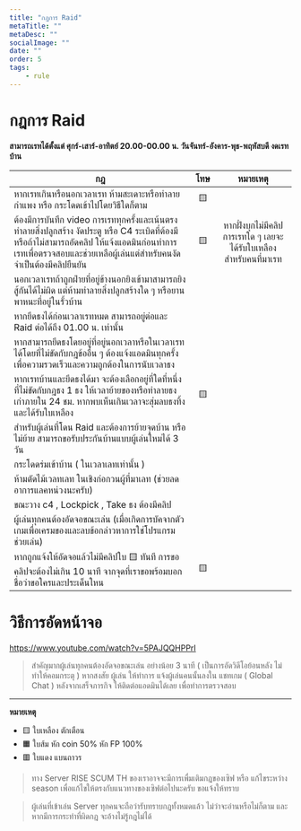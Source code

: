 ```yaml
---
title: "กฎการ Raid"
metaTitle: ""
metaDesc: ""
socialImage: ""
date: ""
order: 5
tags:
    - rule
---
```


# กฎการ Raid

**สามารถเรทได้ตั้งแต่ ศุกร์-เสาร์-อาทิตย์ 20.00-00.00 น.
วันจันทร์-อังคาร-พุธ-พฤหัสบดี งดเรทบ้าน**

กฎ|โทษ|หมายเหตุ
-|:-:|:-:
หากเรทเกินหรือนอกเวลาเรท ห้ามสะเดาะหรือทำลายกำแพง หรือ กระโดดเข้าไปโดยวิธีใดก็ตาม|🟨|
ต้องมีการบันทึก video การเรททุกครั้งและเน้นตรงทำลายสิ่งปลูกสร้าง งัดประตู หรือ C4 ระเบิดที่ต้องมี หรือถ้าไม่สามารถอัดคลิป ให้แจ้งแอดมินก่อนทำการเรทเพื่อตรวจสอบและช่วยเหลือผู้เล่นแต่สำหรับคนงัดจำเป็นต้องมีคลิปยืนยัน|🟨|หากฝั่งบุกไม่มีคลิปการเรทใด ๆ เลยจะได้รับใบเหลืองสำหรับคนที่มาเรท
นอกเวลาเรทถ้าถูกฝ่ายที่อยู่ข้างนอกยิงเข้ามาสามารถยิงสู้กันได้ไม่ผิด แต่ห้ามทำลายสิ่งปลูกสร้างใด ๆ หรือยานพาหนะที่อยู่ในรั้วบ้าน||
หากยึดธงได้ก่อนเวลาเรทหมด สามารถอยู่ต่อและ Raid ต่อได้ถึง 01.00 น. เท่านั้น ||
หากสามารถยึดธงโดยอยู่ที่อยู่นอกเวลาหรือในเวลาเรทได้โดยที่ไม่ขัดกับกฎข้ออื่น ๆ ต้องแจ้งแอดมินทุกครั้งเพื่อความรวดเร็วและความถูกต้องในการนับเวลาธง||
หากเรทบ้านและยึดธงได้มา จะต้องเลือกอยู่ที่ใดที่หนึ่ง ที่ไม่ขัดกับกฎธง 1 ธง ให้เวลาย้ายของหรือทำลายธงเก่าภายใน 24 ชม. หากพบเห็นเกินเวลาจะสุ่มลบธงทิ้ง และได้รับใบเหลือง|🟨|
สำหรับผู้เล่นที่โดน Raid และต้องการย้ายจุดบ้าน หรือไม่ย้าย สามารถขอรับประกันบ้านแบบผู้เล่นใหมได้ 3 วัน||
กระโดดร่มเข้าบ้าน ( ในเวลาเลทเท่านั้น )||
ห้ามตัดไม้เวลทเลท ในเชิงก่อกวนผู้ที่มาเลท (ช่วยลดอาการแลคหน่วงนะครับ)||
ขณะวาง c4 , Lockpick , Take ธง ต้องมีคลิป||
ผู้เล่นทุกคนต้องอัดจอขณะเล่น (เมื่อเกิดการบัคจากตัวเกมเพื่อเครมของและลบข้อกล่าวหาการใช่โปรแกรมช่วยเล่น)||
หากถูกแจ้งให้อัดจอแล้วไม่มีคลิปใบ 🟨 ทันที การขอคลิปจะต้องไม่เกิน 10 นาที จากจุดที่เราขอพร้อมบอกชื่อว่าขอใครและประเด็นใหน|🟨|

# วิธีการอัดหน้าจอ
https://www.youtube.com/watch?v=5PAJQQHPPrI
> สำคัญมากผู้เล่นทุกคนต้องอัดจอขณะเล่น อย่างน้อย 3 นาที ( เป็นการอัดวิดีโอย้อนหลัง ไม่ทำให้คอมกระตุ ) หากสงสัย ผู้เล่น ให้ทำการ แจ้งผู้เล่นคนนั้นลงใน แชทเกม ( Global Chat )  หลังจากเสร็จภารกิจ ให้ติดต่อแอดมินได้เลย เพื่อทำการตรวจสอบ


------------

**หมายเหตุ**

-   🟨 ใบเหลือง ตักเตือน
-   🟧 ใบส้ม หัก coin 50% หัก FP 100%
-   🟥 ใบแดง แบนถาวร

> ทาง Server RISE SCUM TH ของเราอาจจะมีการเพื่มเติมกฎของเซิฟ หรือ แก้ไขระหว่าง season เพื่อแก้ไขให้ตรงกับแนวทางของเซิฟต่อไปนะครับ ขอแจ้งให้ทราบ

> ผู้เล่นที่เข้าเล่น Server ทุกคนจะถือว่ารับทราบกฎทั้งหมดแล้ว ไม่ว่าจะอ่านหรือไม่ก็ตาม และหากมีการกระทำที่ผิดกฎ จะอ้างไม่รู้กฎไม่ได้




